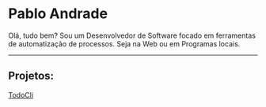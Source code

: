 # Pablo Andrade

Olá, tudo bem?
Sou um Desenvolvedor de Software focado em ferramentas de automatização de processos. Seja na Web ou em Programas locais.

---

## Projetos:

[TodoCli](https://github.com/pablodeas/todo_cli "TodoCli")
